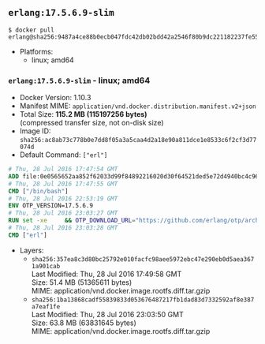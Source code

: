 ## `erlang:17.5.6.9-slim`

```console
$ docker pull erlang@sha256:9487a4ce88b0ecb047fdc42db02bdd42a2546f80b9dc221182237fe558733014
```

-	Platforms:
	-	linux; amd64

### `erlang:17.5.6.9-slim` - linux; amd64

-	Docker Version: 1.10.3
-	Manifest MIME: `application/vnd.docker.distribution.manifest.v2+json`
-	Total Size: **115.2 MB (115197256 bytes)**  
	(compressed transfer size, not on-disk size)
-	Image ID: `sha256:ac8ab73c778b0e7dd8f05a3a5caa4d2a18e90a811dce1e8533c6f2cf3d77074d`
-	Default Command: `["erl"]`

```dockerfile
# Thu, 28 Jul 2016 17:47:54 GMT
ADD file:0e0565652aa852f62033d99f84892216020d30f64521ded5e72d4940bc4c9697 in /
# Thu, 28 Jul 2016 17:47:55 GMT
CMD ["/bin/bash"]
# Thu, 28 Jul 2016 22:53:19 GMT
ENV OTP_VERSION=17.5.6.9
# Thu, 28 Jul 2016 23:03:27 GMT
RUN set -xe 	&& OTP_DOWNLOAD_URL="https://github.com/erlang/otp/archive/OTP-$OTP_VERSION.tar.gz" 	&& OTP_DOWNLOAD_SHA256="387c612d1bc5ffbc68db7d05c3655804b310facc8bad921a3e0f3391970bc522" 	&& runtimeDeps=' 		libodbc1 		libssl1.0.0 	' 	&& buildDeps=' 		curl 		ca-certificates 		autoconf 		gcc 		make 		libncurses-dev 		unixodbc-dev 		libssl-dev 	' 	&& apt-get update 	&& apt-get install -y --no-install-recommends $runtimeDeps 	&& apt-get install -y --no-install-recommends $buildDeps 	&& curl -fSL -o otp-src.tar.gz "$OTP_DOWNLOAD_URL" 	&& echo "$OTP_DOWNLOAD_SHA256 otp-src.tar.gz" | sha256sum -c - 	&& mkdir -p /usr/src/otp-src 	&& tar -xzf otp-src.tar.gz -C /usr/src/otp-src --strip-components=1 	&& rm otp-src.tar.gz 	&& cd /usr/src/otp-src 	&& ./otp_build autoconf 	&& ./configure 	&& make -j$(nproc) 	&& make install 	&& find /usr/local -name examples | xargs rm -rf 	&& apt-get purge -y --auto-remove $buildDeps 	&& rm -rf /usr/src/otp-src /var/lib/apt/lists/*
# Thu, 28 Jul 2016 23:03:28 GMT
CMD ["erl"]
```

-	Layers:
	-	`sha256:357ea8c3d80bc25792e010facfc98aee5972ebc47e290eb0d5aea3671a901cab`  
		Last Modified: Thu, 28 Jul 2016 17:49:58 GMT  
		Size: 51.4 MB (51365611 bytes)  
		MIME: application/vnd.docker.image.rootfs.diff.tar.gzip
	-	`sha256:1ba13868cadf55839833d053676487217fb1dad83d7332592af8e387a7eaf1fe`  
		Last Modified: Thu, 28 Jul 2016 23:03:50 GMT  
		Size: 63.8 MB (63831645 bytes)  
		MIME: application/vnd.docker.image.rootfs.diff.tar.gzip
